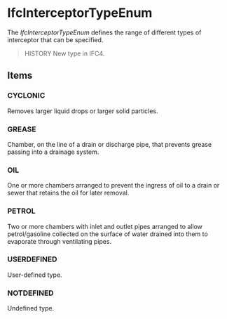 # IfcInterceptorTypeEnum

The _IfcInterceptorTypeEnum_ defines the range of different types of interceptor that can be specified.

> HISTORY  New type in IFC4.

## Items

### CYCLONIC
Removes larger liquid drops or larger solid particles.

### GREASE
Chamber, on the line of a drain or discharge pipe, that prevents grease passing into a drainage system.

### OIL
One or more chambers arranged to prevent the ingress of oil to a drain or sewer that retains the oil for later removal.

### PETROL
Two or more chambers with inlet and outlet pipes arranged to allow petrol/gasoline collected on the surface of water drained into them to evaporate through ventilating pipes.

### USERDEFINED
User-defined type.

### NOTDEFINED
Undefined type.
